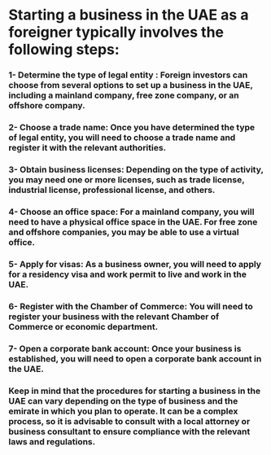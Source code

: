 # Starting a business in the UAE as a foreigner typically involves the following steps:

### 1- Determine the type of legal entity : Foreign investors can choose from several options to set up a business in the UAE, including a mainland company, free zone company, or an offshore company.

### 2- Choose a trade name: Once you have determined the type of legal entity, you will need to choose a trade name and register it with the relevant authorities.

### 3- Obtain business licenses: Depending on the type of activity, you may need one or more licenses, such as trade license, industrial license, professional license, and others.

### 4- Choose an office space: For a mainland company, you will need to have a physical office space in the UAE. For free zone and offshore companies, you may be able to use a virtual office.

### 5- Apply for visas: As a business owner, you will need to apply for a residency visa and work permit to live and work in the UAE.

### 6- Register with the Chamber of Commerce: You will need to register your business with the relevant Chamber of Commerce or economic department.

### 7- Open a corporate bank account: Once your business is established, you will need to open a corporate bank account in the UAE.

### Keep in mind that the procedures for starting a business in the UAE can vary depending on the type of business and the emirate in which you plan to operate. It can be a complex process, so it is advisable to consult with a local attorney or business consultant to ensure compliance with the relevant laws and regulations.
